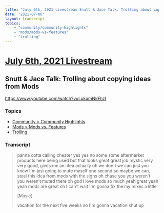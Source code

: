 ```yaml
---
title: "July 6th, 2021 Livestream Snutt & Jace Talk: Trolling about copying ideas from Mods"
date: "2021-07-06"
layout: transcript
topics:
    - "community/community-highlights"
    - "mods/mods-vs-features"
    - "trolling"
---
```

# [July 6th, 2021 Livestream](../2021-07-06.md)
## Snutt & Jace Talk: Trolling about copying ideas from Mods
https://www.youtube.com/watch?v=LukumNkFhzI

### Topics
* [Community > Community Highlights](../topics/community/community-highlights.md)
* [Mods > Mods vs. Features](../topics/mods/mods-vs-features.md)
* [Trolling](../topics/trolling.md)

### Transcript

> panna cotta calling cheater yes yes no some some aftermarket products here being used but that looks great great job mystic very very good, gives me an idea actually oh we don't we can just you know I'm just going to mute myself one second so maybe we can, steal this idea from mods with the signs oh chase you you weren't you weren't muted there oh god I love mods so much yeah great yeah yeah mods are great oh I can't wait I'm gonna fix the my mixes a little
>
> [Music]
>
> vacation for the next five weeks no I'm gonna vacation shut up
